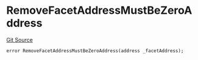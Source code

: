 # RemoveFacetAddressMustBeZeroAddress
[Git Source](https://github.com/thrackle-io/tron/blob/4674814db01d3b90ed90d394187432e47d662f5c/src/client/token/handler/diamond/HandlerDiamondLib.sol)


```solidity
error RemoveFacetAddressMustBeZeroAddress(address _facetAddress);
```

